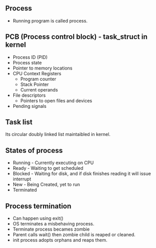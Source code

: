 ## Process
* Running program is called process.

## PCB (Process control block) - task_struct in kernel
* Process ID (PID)
* Process state
* Pointer to memory locations
* CPU Context Registers
    * Program counter
    * Stack Pointer
    * Current operands
* File descriptors
    * Pointers to open files and devices
* Pending signals


## Task list
Its circular doubly linked list maintaibled in kernel.


## States of process
* Running - Currently executing on CPU
* Ready - Waiting to get scheduled
* Blocked - Waiting for disk, and if disk finishes reading it will issue interrupt
* New - Being Created, yet to run
* Terminated

## Process termination
* Can happen using exit()
* OS terminates a misbehaving process.
* Terminate process becames zombie
* Parent calls wait() then zombie child is reaped or cleaned.
* init process adopts orphans and reaps them.